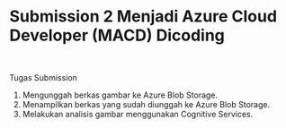 <h1> Submission 2 Menjadi Azure Cloud Developer (MACD) Dicoding </h1>

<br>

Tugas Submission
1. Mengunggah berkas gambar ke Azure Blob Storage.
2. Menampilkan berkas yang sudah diunggah ke Azure Blob Storage.
3. Melakukan analisis gambar menggunakan Cognitive Services.

<br>


